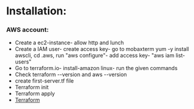 # Installation:

### AWS account:
- Create a ec2-instance- allow http and lunch
- Create a IAM user- create access key- go to mobaxterm yum -y install awscli, cd .aws, run "aws configure"- add access key- "aws iam list-users"
- Go to terraform.io- install-amazon linux- run the given commands
- Check terraform --version and aws --version
- create first-server.tf file
- Terraform init
- Terraform apply
- [Terraform](https://registry.terraform.io/providers/hashicorp/aws/latest/docs/resources/instance.html)
